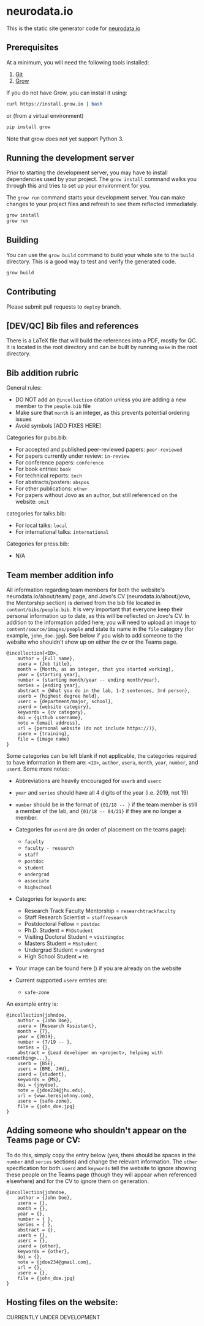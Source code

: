 # neurodata.io

This is the static site generator code for [neurodata.io](https://neurodata.io)

## Prerequisites

At a minimum, you will need the following tools installed:

1. [Git](http://git-scm.com/)
2. [Grow](https://grow.io)

If you do not have Grow, you can install it using:

```sh
curl https://install.grow.io | bash
```

or (from a virtual environment)

```sh
pip install grow
```

Note that grow does not yet support Python 3.

## Running the development server

Prior to starting the development server, you may have to install dependencies used by your project. The `grow install` command walks you through this and tries to set up your environment for you.

The `grow run` command starts your development server. You can make changes to your project files and refresh to see them reflected immediately.

```sh
grow install
grow run
```

## Building

You can use the `grow build` command to build your whole site to the `build` directory. This is a good way to test and verify the generated code.

```sh
grow build
```

## Contributing

Please submit pull requests to `deploy` branch.


## [DEV/QC] Bib files and references

There is a LaTeX file that will build the references into a PDF, mostly
for QC. It is located in the root directory and can be built by running
`make` in the root directory.

## Bib addition rubric
General rules:
- DO NOT add an `@incollection` citation unless you are adding a new member to the `people.bib` file
- Make sure that `month` is an integer, as this prevents potential ordering issues
- Avoid symbols [ADD FIXES HERE]

Categories for pubs.bib:
- For accepted and published peer-reviewed papers: `peer-reviewed`
- For papers currently under review: `in-review`
- For conference papers: `conference`
- For book entries: `book`
- For technical reports: `tech`
- For abstracts/posters: `abspos`
- For other publications: `other`
- For papers without Jovo as an author, but still referenced on the website: `omit`

categories for talks.bib:
- For local talks: `local`
- For international talks: `international`

Categories for press.bib:
- N/A


## Team member addition info
All information regarding team members for both the website's neurodata.io/about/team/ page, and Jovo's CV (neurodata.io/about/jovo, the Mentorship section) is derived from the bib file located in `content/bibs/people.bib`. It is very important that everyone keep their personal information up to date, as this will be reflected on Jovo's CV. In addition to the information added here, you will need to upload an image to `content/source/images/people` and state its name in the `file` category (for example, `john_doe.jpg`). See below if you wish to add someone to the website who shouldn't show up on either the cv or the Teams page.

```
@incollection{<ID>,
    author = {Full name},
    usera = {Job title},
    month = {Month, as an integer, that you started working},
    year = {starting year},
    number = {starting month/year -- ending month/year},
    series = {ending year},
    abstract = {What you do in the lab, 1-2 sentences, 3rd person},
    userb = {highest degree held},
    userc = {department/major, school},
    userd = {website category},
    keywords = {cv category},
    doi = {github username},
    note = {email address},
    url = {personal website (do not include https://)},
    usere = {training},
    file = {image name}
}
```
Some categories can be left blank if not applicable, the categories required to have information in them are: `<ID>`, `author`, `usera`, `month`, `year`, `number`, and `userd`. Some more notes:
- Abbreviations are heavily encouraged for `userb` and `userc`
- `year` and `series` should have all 4 digits of the year (i.e. 2019, not 19)
- `number` should be in the format of `{01/18 -- }` if the team member is still a member of the lab, and `{01/18 -- 04/21}` if they are no longer a member.
- Categories for `userd` are (in order of placement on the teams page):
    - `faculty`
    - `faculty - research`
    - `staff`
    - `postdoc`
    - `student`
    - `undergrad`
    - `associate`
    - `highschool`

- Categories for `keywords` are: 
    - Research Track Faculty Mentorship = `researchtrackfaculty`
    - Staff Research Scientist = `staffresearch`
    - Postdoctoral Fellow = `postdoc`
    - Ph.D. Student = `PhDstudent`
    - Visiting Doctoral Student = `visitingdoc`
    - Masters Student = `MSstudent`
    - Undergrad Student = `undergrad`
    - High School Student = `HS`
- Your image can be found here () if you are already on the website
- Current supported `usere` entries are:
    - `safe-zone`


An example entry is:
```
@incollection{johndoe,
    author = {John Doe},
    usera = {Research Assistant},
    month = {7},
    year = {2019},
    number = {7/19 -- },
    series = {},
    abstract = {Lead developer on <project>, helping with <something>...},
    userb = {BSE},
    userc = {BME, JHU},
    userd = {student},
    keywords = {MS},
    doi = {jnydoe},
    note = {jdoe234@jhu.edu},
    url = {www.heresjohnny.com},
    usere = {safe-zone},
    file = {john_doe.jpg}
}
```

## Adding someone who shouldn't appear on the Teams page or CV:
To do this, simply copy the entry below (yes, there should be spaces in the `number` and `series` sections) and change the relevant information. The `other` specification for both `userd` and `keywords` tell the website to ignore showing these people on the Teams page (though they will appear when referenced elsewhere) and for the CV to ignore them on generation.
```
@incollection{johndoe,
    author = {John Doe},
    usera = {},
    month = {},
    year = {},
    number = { },
    series = { },
    abstract = {},
    userb = {},
    userc = {},
    userd = {other},
    keywords = {other},
    doi = {},
    note = {jdoe234@gmail.com},
    url = {},
    usere = {},
    file = {john_doe.jpg}
}
```

## Hosting files on the website:
CURRENTLY UNDER DEVELOPMENT